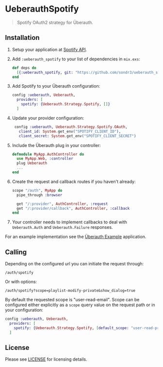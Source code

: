 # UeberauthSpotify

> Spotify OAuth2 strategy for Überauth.

## Installation

1. Setup your application at [Spotify API](https://developer.spotify.com/documentation/web-api/tutorials/getting-started).

1. Add `:ueberauth_spotify` to your list of dependencies in `mix.exs`:

   ```elixir
   def deps do
     [{:ueberauth_spotify, git: "https://github.com/sondr3/ueberauth_spotify", tag: "v0.1.0"}]
   end
   ```

1. Add Spotify to your Überauth configuration:

   ```elixir
   config :ueberauth, Ueberauth,
     providers: [
       spotify: {Ueberauth.Strategy.Spotify, []}
     ]
   ```

1. Update your provider configuration:

   ```elixir
    config :ueberauth, Ueberauth.Strategy.Spotify.OAuth,
      client_id: System.get_env("SPOTIFY_CLIENT_ID"),
      client_secret: System.get_env("SPOTIFY_CLIENT_SECRET")
   ```

1. Include the Überauth plug in your controller:

   ```elixir
   defmodule MyApp.AuthController do
     use MyApp.Web, :controller
     plug Ueberauth
     ...
   end
   ```

1. Create the request and callback routes if you haven't already:

   ```elixir
   scope "/auth", MyApp do
     pipe_through :browser

     get "/:provider", AuthController, :request
     get "/:provider/callback", AuthController, :callback
   end
   ```

1. Your controller needs to implement callbacks to deal with `Ueberauth.Auth` and `Ueberauth.Failure` responses.

For an example implementation see the [Überauth Example](https://github.com/ueberauth/ueberauth_example) application.

## Calling

Depending on the configured url you can initiate the request through:

    /auth/spotify

Or with options:

    /auth/spotify?scope=playlist-modify-private&show_dialog=true

By default the requested scope is "user-read-email". Scope can be configured either explicitly as a `scope` query value on the request path or in your configuration:

```elixir
config :ueberauth, Ueberauth,
  providers: [
    spotify: {Ueberauth.Strategy.Spotify, [default_scope: "user-read-private user-read-email"]}
  ]
```

## License

Please see [LICENSE](https://github.com/sondr3/ueberauth_spotify/blob/main/LICENSE) for licensing details.
